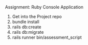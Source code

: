 Assignment: Ruby Console Application

1. Get into the Project repo
2. bundle install
3. rails db:create
4. rails db:migrate
5. rails runner bin/assessment_script